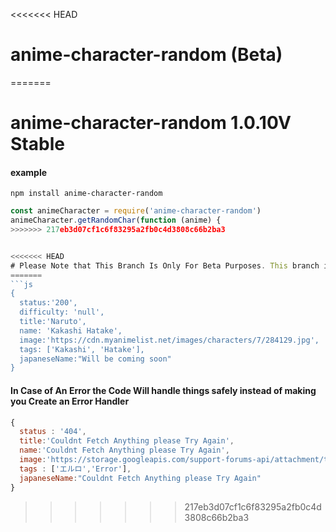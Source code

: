 <<<<<<< HEAD
# anime-character-random (Beta)
=======
# anime-character-random  1.0.10V Stable
#### example

`npm install anime-character-random`

```js
const animeCharacter = require('anime-character-random')
animeCharacter.getRandomChar(function (anime) {
>>>>>>> 217eb3d07cf1c6f83295a2fb0c4d3808c66b2ba3


<<<<<<< HEAD
# Please Note that This Branch Is Only For Beta Purposes. This branch is Still in Development
=======
```js
{
  status:'200',
  difficulty: 'null',
  title:'Naruto',
  name: 'Kakashi Hatake',
  image:'https://cdn.myanimelist.net/images/characters/7/284129.jpg',
  tags: ['Kakashi', 'Hatake'],
  japaneseName:"Will be coming soon"
}
```
#### In Case of An Error the Code Will handle things safely instead of making you Create an Error Handler

```js
{
  status : '404',
  title:'Couldnt Fetch Anything please Try Again',  
  name:'Couldnt Fetch Anything please Try Again',
  image:'https://storage.googleapis.com/support-forums-api/attachment/thread-12124675-17665953907180743904.png',
  tags : ['エルロ','Error'],
  japaneseName:"Couldnt Fetch Anything please Try Again"
}
```
>>>>>>> 217eb3d07cf1c6f83295a2fb0c4d3808c66b2ba3




